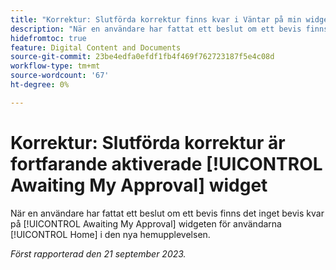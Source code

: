 ```yaml
---
title: "Korrektur: Slutförda korrektur finns kvar i Väntar på min widget för godkännande"
description: "När en användare har fattat ett beslut om ett bevis finns det inget bevis kvar på [!UICONTROL Awaiting My Approval] widgeten för användarna [!UICONTROL Home] i den nya hemupplevelsen."
hidefromtoc: true
feature: Digital Content and Documents
source-git-commit: 23be4edfa0efdf1fb4f469f762723187f5e4c08d
workflow-type: tm+mt
source-wordcount: '67'
ht-degree: 0%

---
```



# Korrektur: Slutförda korrektur är fortfarande aktiverade [!UICONTROL Awaiting My Approval] widget

När en användare har fattat ett beslut om ett bevis finns det inget bevis kvar på [!UICONTROL Awaiting My Approval] widgeten för användarna [!UICONTROL Home] i den nya hemupplevelsen.

_Först rapporterad den 21 september 2023._
